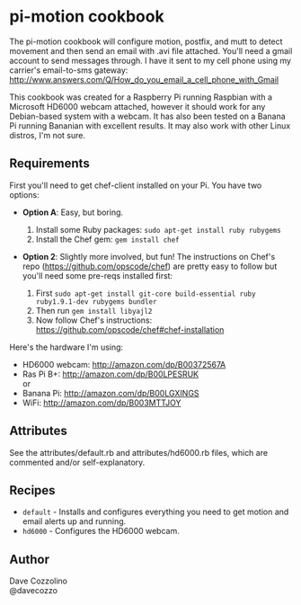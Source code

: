pi-motion cookbook
==================
The pi-motion cookbook will configure motion, postfix, and mutt to detect movement and then send an email with .avi file attached. You'll need a gmail account to send messages through. I have it sent to my cell phone using my carrier's email-to-sms gateway: http://www.answers.com/Q/How_do_you_email_a_cell_phone_with_Gmail

This cookbook was created for a Raspberry Pi running Raspbian with a Microsoft HD6000 webcam attached, however it should work for any Debian-based system with a webcam. It has also been tested on a Banana Pi running Bananian with excellent results. It may also work with other Linux distros, I'm not sure.


Requirements
------------
First you'll need to get chef-client installed on your Pi. You have two options:

* **Option A**: Easy, but boring.
  1. Install some Ruby packages: `sudo apt-get install ruby rubygems`
  2. Install the Chef gem: `gem install chef`

* **Option 2**: Slightly more involved, but fun! The instructions on Chef's repo (https://github.com/opscode/chef) are pretty easy to follow but you'll need some pre-reqs installed first:
  1. First `sudo apt-get install git-core build-essential ruby ruby1.9.1-dev rubygems bundler`
  2. Then run `gem install libyajl2`
  3. Now follow Chef's instructions: https://github.com/opscode/chef#chef-installation

Here's the hardware I'm using:

* HD6000 webcam: http://amazon.com/dp/B00372567A
* Ras Pi B+: http://amazon.com/dp/B00LPESRUK  
or
* Banana Pi: http://amazon.com/dp/B00LGXINGS
* WiFi: http://amazon.com/dp/B003MTTJOY


Attributes
----------
See the attributes/default.rb and attributes/hd6000.rb files, which are commented and/or self-explanatory.


Recipes
-------
* `default` - Installs and configures everything you need to get motion and email alerts up and running.
* `hd6000` - Configures the HD6000 webcam.


Author
------
Dave Cozzolino  
@davecozzo
